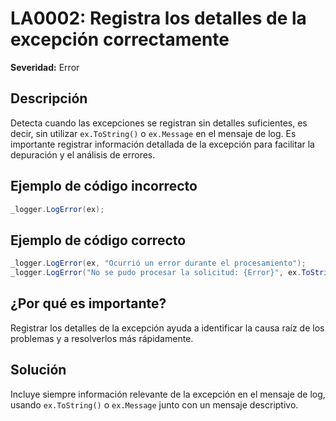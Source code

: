 # LA0002: Registra los detalles de la excepción correctamente

**Severidad:** Error

## Descripción
Detecta cuando las excepciones se registran sin detalles suficientes, es decir, sin utilizar `ex.ToString()` o `ex.Message` en el mensaje de log. Es importante registrar información detallada de la excepción para facilitar la depuración y el análisis de errores.

## Ejemplo de código incorrecto
```csharp
_logger.LogError(ex);
```

## Ejemplo de código correcto
```csharp
_logger.LogError(ex, "Ocurrió un error durante el procesamiento");
_logger.LogError("No se pudo procesar la solicitud: {Error}", ex.ToString());
```

## ¿Por qué es importante?
Registrar los detalles de la excepción ayuda a identificar la causa raíz de los problemas y a resolverlos más rápidamente.

## Solución
Incluye siempre información relevante de la excepción en el mensaje de log, usando `ex.ToString()` o `ex.Message` junto con un mensaje descriptivo. 